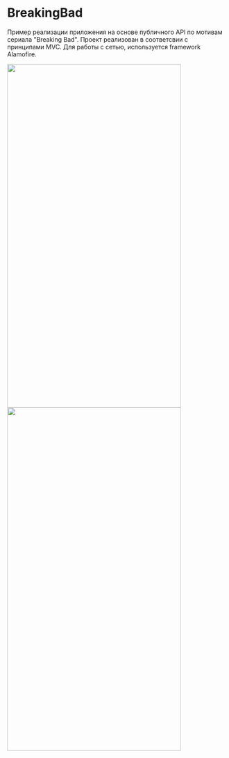 # BreakingBad

Пример реализации приложения на основе публичного API по мотивам сериала "Breaking Bad".
Проект реализован в соответсвии с принципами MVC. 
Для работы с сетью, используется framework Alamofire.

<img src="https://user-images.githubusercontent.com/104350118/195986138-819fb2de-b016-4283-aae1-9299326a3c5d.png" width="400" height="790"> 

<img src="https://user-images.githubusercontent.com/104350118/195986182-382bd195-0f37-4f7f-be07-cfac2a34e6b2.png" width="400" height="790"> 
